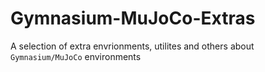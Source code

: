 # Gymnasium-MuJoCo-Extras
A selection of extra envrionments, utilites and others about `Gymnasium/MuJoCo` environments
